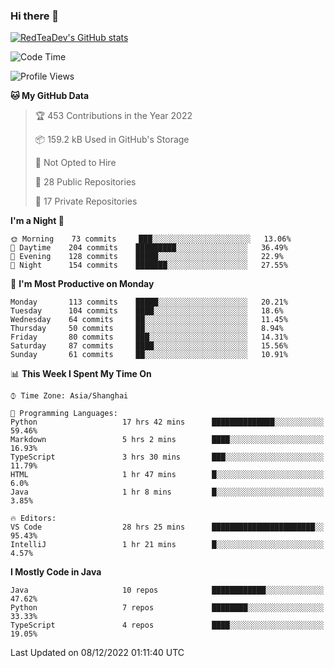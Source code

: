### Hi there 👋

<!--
**RedTeaDev/RedTeaDev** is a ✨ _special_ ✨ repository because its `README.md` (this file) appears on your GitHub profile.

Here are some ideas to get you started:

- 🔭 I’m currently working on ...
- 🌱 I’m currently learning ...
- 👯 I’m looking to collaborate on ...
- 🤔 I’m looking for help with ...
- 💬 Ask me about ...
- 📫 How to reach me: ...
- 😄 Pronouns: ...
- ⚡ Fun fact: ...
-->

<!--
[![wakatime](https://wakatime.com/badge/user/6b101ed0-04c0-4490-9283-eb61f2efff96.svg)](https://wakatime.com/@6b101ed0-04c0-4490-9283-eb61f2efff96)
!-->

[![RedTeaDev's GitHub stats](https://github-readme-stats.vercel.app/api?username=RedTeaDev)](https://github.com/anuraghazra/github-readme-stats)
<!--
[![willianrod's wakatime stats](https://github-readme-stats.vercel.app/api/wakatime?username=RedTeaDev)](https://github.com/anuraghazra/github-readme-stats)
!-->
<!--START_SECTION:waka-->
![Code Time](http://img.shields.io/badge/Code%20Time-1%2C055%20hrs%2025%20mins-blue)

![Profile Views](http://img.shields.io/badge/Profile%20Views-0-blue)

**🐱 My GitHub Data** 

> 🏆 453 Contributions in the Year 2022
 > 
> 📦 159.2 kB Used in GitHub's Storage 
 > 
> 🚫 Not Opted to Hire
 > 
> 📜 28 Public Repositories 
 > 
> 🔑 17 Private Repositories  
 > 
**I'm a Night 🦉** 

```text
🌞 Morning    73 commits     ███░░░░░░░░░░░░░░░░░░░░░░   13.06% 
🌆 Daytime    204 commits    █████████░░░░░░░░░░░░░░░░   36.49% 
🌃 Evening    128 commits    █████░░░░░░░░░░░░░░░░░░░░   22.9% 
🌙 Night      154 commits    ███████░░░░░░░░░░░░░░░░░░   27.55%

```
📅 **I'm Most Productive on Monday** 

```text
Monday       113 commits    █████░░░░░░░░░░░░░░░░░░░░   20.21% 
Tuesday      104 commits    ████░░░░░░░░░░░░░░░░░░░░░   18.6% 
Wednesday    64 commits     ██░░░░░░░░░░░░░░░░░░░░░░░   11.45% 
Thursday     50 commits     ██░░░░░░░░░░░░░░░░░░░░░░░   8.94% 
Friday       80 commits     ███░░░░░░░░░░░░░░░░░░░░░░   14.31% 
Saturday     87 commits     ████░░░░░░░░░░░░░░░░░░░░░   15.56% 
Sunday       61 commits     ██░░░░░░░░░░░░░░░░░░░░░░░   10.91%

```


📊 **This Week I Spent My Time On** 

```text
⌚︎ Time Zone: Asia/Shanghai

💬 Programming Languages: 
Python                   17 hrs 42 mins      ██████████████░░░░░░░░░░░   59.46% 
Markdown                 5 hrs 2 mins        ████░░░░░░░░░░░░░░░░░░░░░   16.93% 
TypeScript               3 hrs 30 mins       ███░░░░░░░░░░░░░░░░░░░░░░   11.79% 
HTML                     1 hr 47 mins        █░░░░░░░░░░░░░░░░░░░░░░░░   6.0% 
Java                     1 hr 8 mins         █░░░░░░░░░░░░░░░░░░░░░░░░   3.85%

🔥 Editors: 
VS Code                  28 hrs 25 mins      ███████████████████████░░   95.43% 
IntelliJ                 1 hr 21 mins        █░░░░░░░░░░░░░░░░░░░░░░░░   4.57%

```

**I Mostly Code in Java** 

```text
Java                     10 repos            ████████████░░░░░░░░░░░░░   47.62% 
Python                   7 repos             ████████░░░░░░░░░░░░░░░░░   33.33% 
TypeScript               4 repos             ████░░░░░░░░░░░░░░░░░░░░░   19.05%

```



 Last Updated on 08/12/2022 01:11:40 UTC
<!--END_SECTION:waka-->


